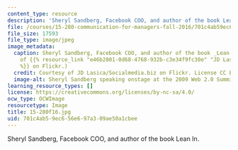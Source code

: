 ```yaml
---
content_type: resource
description: 'Sheryl Sandberg, Facebook COO, and author of the book Lean In. '
file: /courses/15-280-communication-for-managers-fall-2016/701c4ab59ec656e697a309ae50a1cbee_15-280f16.jpg
file_size: 17593
file_type: image/jpeg
image_metadata:
  caption: Sheryl Sandberg, Facebook COO, and author of the book _Lean In_. (Courtesy
    of {{% resource_link "e46b2801-0d68-4768-932b-c3e34f9fc30e" "JD Lasica/Socialmedia.biz"
    %}} on Flickr.)
  credit: Courtesy of JD Lasica/Socialmedia.biz on Flickr. License CC BY-NC. https://www.flickr.com/photos/jdlasica/4036278964/
  image-alt: Sheryl Sandberg speaking onstage at the 2009 Web 2.0 Summit.
learning_resource_types: []
license: https://creativecommons.org/licenses/by-nc-sa/4.0/
ocw_type: OCWImage
resourcetype: Image
title: 15-280f16.jpg
uid: 701c4ab5-9ec6-56e6-97a3-09ae50a1cbee
---
```

Sheryl Sandberg, Facebook COO, and author of the book Lean In. 
